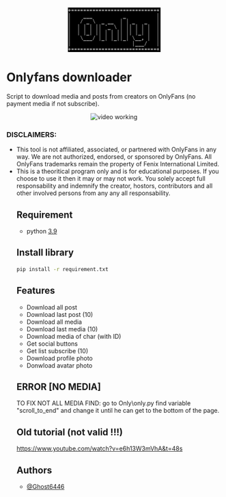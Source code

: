 <p align="center">
	<img src="Only/assets/min_logo.png" style="max-width: 55%;" alt="video working" />
</p>


# Onlyfans downloader
Script to download media and posts from creators on OnlyFans (no payment media if not subscribe).

<p align="center">
	<img src="Only/assets/run.gif" style="max-width: 55%;" alt="video working" />
</p>

<h3>DISCLAIMERS:</h3>
<ul>
    <li>
        This tool is not affiliated, associated, or partnered with OnlyFans in any way. We are not authorized, endorsed, or sponsored by OnlyFans. All OnlyFans trademarks remain the property of Fenix International Limited.
    </li>
    <li>
        This is a theoritical program only and is for educational purposes. If you choose to use it then it may or may not work. You solely accept full responsability and indemnify the creator, hostors, contributors and all other involved persons from any any all responsability.
    </li>
<h3>


## Requirement
* python [3.9](https://www.python.org/downloads/release/python-390/)


## Install library
```bash
pip install -r requirement.txt
```


## Features
* Download all post
* Download last post (10)
* Download all media   
* Download last media (10)
* Download media of char (with ID)
* Get social buttons
* Get list subscribe (10)
* Download profile photo
* Donwload avatar photo


## ERROR [NO MEDIA]
TO FIX NOT ALL MEDIA FIND: go to Only\only.py find variable "scroll_to_end" and change it until he can get to the bottom of the page.


## Old tutorial (not valid !!!)
https://www.youtube.com/watch?v=e6h13W3mVhA&t=48s

## Authors

- [@Ghost6446](https://www.github.com/Ghost6446)
